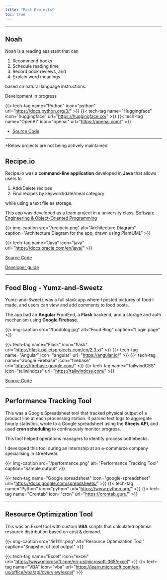 ```yaml
---
title: "Past Projects"
toc: true
---
```


---

## Noah

Noah is a reading assistant that can

1. Recommend books
2. Schedule reading time
3. Record book reviews, and
4. Explain word meanings

based on natural language instructions.

Development in progress

<!-- [_Project Link_](https://yuki-zmstr-noah-read.hf.space) -->

{{< tech-tag name="Python" icon="python" url="https://docs.python.org/3/" >}}
{{< tech-tag name="Huggingface" icon="huggingface" url="https://huggingface.co/" >}}
{{< tech-tag name="OpenAI" icon="openai" url="https://openai.com/" >}}

- [Source Code](https://github.com/yuki-zmstr/noah-read)

---

\*Below projects are not being actively maintained

## Recipe.io

Recipe.io was a **command-line application** developed in **Java** that allows users to

1. Add/Delete recipes
2. Find recipes by keyword/date/meal category

while using a text file as storage.

This app was developed as a team project in a university class: [Software Engineering & Object-Oriented Programming](https://nusmods.com/courses/CS2113/software-engineering-object-oriented-programming)

{{< img-caption src="/recipeio.png" alt="Architecture Diagram" caption="Architecture Diagram for the app, drawn using PlantUML" >}}

{{< tech-tag name="Java" icon="java" url="https://docs.oracle.com/en/java/" >}}

[Source Code](https://github.com/AY2324S2-CS2113-W14-2/tp/tree/master)

[Developer guide](https://ay2324s2-cs2113-w14-2.github.io/tp/DeveloperGuide.html#architecture)

---

## Food Blog - Yumz-and-Sweetz

Yumz-and-Sweetz was a full stack app where I posted pictures of food I made, and users can view and add comments to food posts.

The app had an **Angular** FrontEnd, a **Flask** backend, and a storage and auth mechanism using **Google Firebase**.

{{< img-caption src="/foodblog.jpg" alt="Food Blog" caption="Login page" >}}

{{< tech-tag name="Flask" icon="flask" url="https://flask.palletsprojects.com/en/2.3.x/" >}}
{{< tech-tag name="Angular" icon="angular" url="https://angular.io/" >}}
{{< tech-tag name="Google Firebase" icon="firebase" url="https://firebase.google.com/" >}}
{{< tech-tag name="TailwindCSS" icon="tailwindcss" url="https://tailwindcss.com/" >}}

[Source Code](https://github.com/yuki-zmstr/yumzandsweetz)

---

## Performance Tracking Tool

This was a Google Spreadsheet tool that tracked physical output of a product line at each processing station. It parsed text logs to aggregate hourly statistics, wrote to a Google spreadsheet using the **Sheets API**, and used **cron scheduling** to continuously monitor progress.

This tool helped operations managers to identify process bottlebecks.

I developed this tool during an internship at an e-commerce company specialising in streetwear.

{{< img-caption src="/performance.png" alt="Performance Tracking Tool" caption="Sample output" >}}

{{< tech-tag name="Google spreadsheet" icon="google-spreadsheet" url="https://docs.google.com/spreadsheets/" >}}
{{< tech-tag name="Python" icon="python" url="https://www.python.org/" >}}
{{< tech-tag name="Crontab" icon="cron" url="https://crontab.guru/" >}}

---

## Resource Optimization Tool

This was an Excel tool with custom **VBA** scripts that calculated optimial resource distribution based on cost & demand.

{{< img-caption src="/ie1111r.png" alt="Resource Optimization Tool" caption="Snapshot of tool output" >}}

{{< tech-tag name="Excel" icon="excel" url="https://www.microsoft.com/en-us/microsoft-365/excel" >}}
{{< tech-tag name="VBA" icon="vba" url="https://learn.microsoft.com/en-us/office/vba/api/overview/excel" >}}
